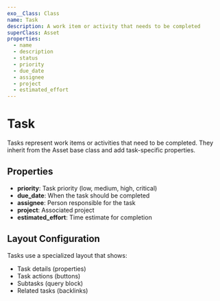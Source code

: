 ```yaml
---
exo__Class: Class
name: Task
description: A work item or activity that needs to be completed
superClass: Asset
properties:
  - name
  - description
  - status
  - priority
  - due_date
  - assignee
  - project
  - estimated_effort
---
```


# Task

Tasks represent work items or activities that need to be completed. They inherit from the Asset base class and add task-specific properties.

## Properties

- **priority**: Task priority (low, medium, high, critical)
- **due_date**: When the task should be completed
- **assignee**: Person responsible for the task
- **project**: Associated project
- **estimated_effort**: Time estimate for completion

## Layout Configuration

Tasks use a specialized layout that shows:
- Task details (properties)
- Task actions (buttons)
- Subtasks (query block)
- Related tasks (backlinks)